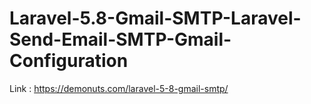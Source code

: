 # Laravel-5.8-Gmail-SMTP-Laravel-Send-Email-SMTP-Gmail-Configuration
Link : https://demonuts.com/laravel-5-8-gmail-smtp/

